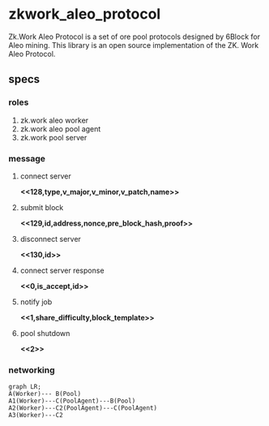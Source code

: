 # zkwork_aleo_protocol
Zk.Work Aleo Protocol is a set of ore pool protocols designed by 6Block for Aleo mining. This library is an open source implementation of the ZK. Work Aleo Protocol.
## specs
### roles
1. zk.work aleo worker
2. zk.work aleo pool agent
3. zk.work pool server
### message
1. connect server
  
   **<<128,type,v_major,v_minor,v_patch,name>>**
2. submit block

   **<<129,id,address,nonce,pre_block_hash,proof>>**
3. disconnect server
   
   **<<130,id>>**
4. connect server response
   
   **<<0,is_accept,id>>**
5. notify job
   
   **<<1,share_difficulty,block_template>>**
1. pool shutdown

   **<<2>>**
### networking
```mermaid
graph LR;
A(Worker)--- B(Pool)
A1(Worker)---C(PoolAgent)---B(Pool)
A2(Worker)---C2(PoolAgent)---C(PoolAgent)
A3(Worker)---C2
```